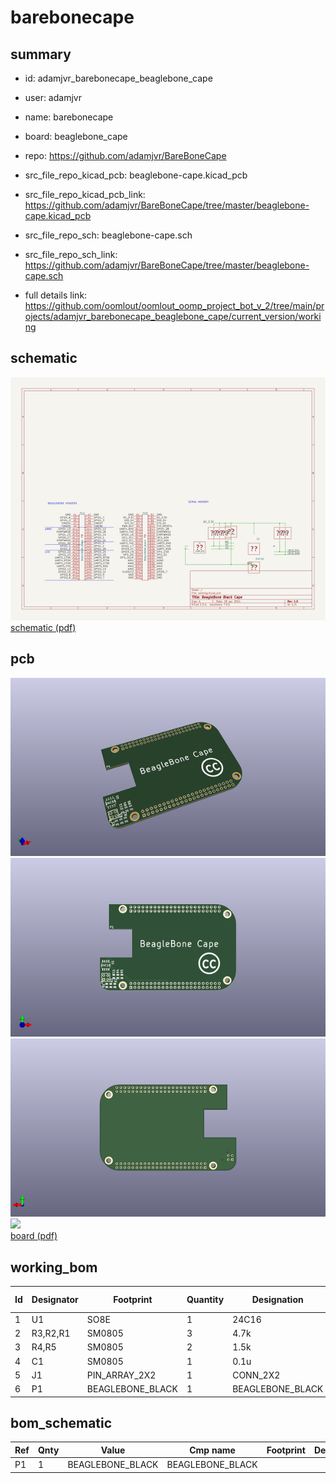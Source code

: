 # barebonecape
 
## summary 
* id: adamjvr_barebonecape_beaglebone_cape
* user: adamjvr
* name: barebonecape
* board: beaglebone_cape
* repo: https://github.com/adamjvr/BareBoneCape
* src_file_repo_kicad_pcb: beaglebone-cape.kicad_pcb
* src_file_repo_kicad_pcb_link: https://github.com/adamjvr/BareBoneCape/tree/master/beaglebone-cape.kicad_pcb


* src_file_repo_sch: beaglebone-cape.sch
* src_file_repo_sch_link: https://github.com/adamjvr/BareBoneCape/tree/master/beaglebone-cape.sch
* full details link: https://github.com/oomlout/oomlout_oomp_project_bot_v_2/tree/main/projects/adamjvr_barebonecape_beaglebone_cape/current_version/working  

## schematic  
![](working_schematic_600.png)  
[schematic (pdf)](working_schematic.pdf) 






















## pcb  
![](working_3d_600.png) 
![](working_3d_front_600.png)  
![](working_3d_back_600.png)  
![](working_600.png)  
[board (pdf)](working.pdf)  

## working_bom
| Id | Designator | Footprint | Quantity | Designation | Supplier and ref |  | None | 
| --- | --- | --- | --- | --- | --- | --- | --- | 
| 1 | U1 | SO8E | 1 | 24C16 |  |  | [''] | 
| 2 | R3,R2,R1 | SM0805 | 3 | 4.7k |  |  | [''] | 
| 3 | R4,R5 | SM0805 | 2 | 1.5k |  |  | [''] | 
| 4 | C1 | SM0805 | 1 | 0.1u |  |  | [''] | 
| 5 | J1 | PIN_ARRAY_2X2 | 1 | CONN_2X2 |  |  | [''] | 
| 6 | P1 | BEAGLEBONE_BLACK | 1 | BEAGLEBONE_BLACK |  |  | [''] | 


## bom_schematic
| Ref | Qnty | Value | Cmp name | Footprint | Description | Vendor | DNP | 
| --- | --- | --- | --- | --- | --- | --- | --- | 
| P1 | 1 | BEAGLEBONE_BLACK | BEAGLEBONE_BLACK |  |  |  |  | 



